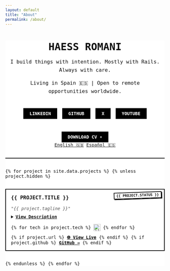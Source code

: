 ```yaml
---
layout: default
title: "About"
permalink: /about/
---
```


<!-- Google Fonts: Space Mono for brutalist aesthetic -->
<link href="https://fonts.googleapis.com/css2?family=Space+Mono&display=swap" rel="stylesheet">

<style>
  .about-container {
    font-family: 'Space Mono', monospace;
    background: #fff;
    color: #111;
  }

  .landing {
    text-align: center;
    margin-bottom: 4rem;
    border-bottom: 2px solid #000;
    padding-bottom: 2rem;
  }

  .button {
    display: inline-block;
    background: #000;
    color: #fff;
    padding: 0.5em 1.25em;
    text-decoration: none;
    font-weight: bold;
    text-transform: uppercase;
    margin-top: 1.5rem;
    border: 2px solid #000;
  }

  .button:hover {
    background: #fff;
    color: #000;
  }

  .portfolio-grid {
    display: grid;
    gap: 2rem;
    grid-template-columns: repeat(auto-fit, minmax(300px, 1fr));
  }

  .project-card {
    border: 2px solid #000;
    background: #fff;
    display: flex;
    flex-direction: column;
    position: relative;
  }

.project-image {
  width: 100%;
  border-bottom: 2px solid #000;
}

.project-image img {
  width: 100%;
  height: auto;
  display: block;
}

  .project-content {
    padding: 1.25rem;
    display: flex;
    flex-direction: column;
    gap: 0.75rem;
  }

  .project-title {
    font-size: 1.25rem;
    font-weight: bold;
    text-transform: uppercase;
    margin: 0;
  }

  .project-tagline {
    font-size: 1rem;
    font-style: italic;
    color: #555;
  }

  .project-description {
    font-size: 0.95rem;
    line-height: 1.5;
  }

  .tech-stack {
    display: flex;
    flex-wrap: wrap;
    gap: 0.5rem;
    align-items: center;
    margin-top: 0.5rem;
  }

  .tech-stack img {
    width: 24px;
    height: 24px;
  }

  .project-content a {
    font-weight: bold;
    color: #000;
    text-decoration: underline;
    margin-top: 0.5rem;
  }

  .project-content a:hover {
    text-decoration: none;
  }

  .projects-grid {
    display: grid;
    grid-template-columns: repeat(auto-fit, minmax(260px, 1fr));
    gap: 2rem; /* increase this value */
    font-family: 'Space Mono', monospace;
  }

  .project-card {
    position: relative;
    background: #fff;
    border: 2px solid #000;
    padding: 1rem;
    transition: all 0.2s ease;
  }

  .project-card:hover {
    box-shadow: 0 0 0 2px black;
    transform: scale(1.01);
  }

  .status-badge {
    position: absolute;
    top: 0.5rem;
    right: 0.5rem;
    font-family: 'Space Mono', monospace;
    font-size: 0.7rem;
    text-transform: uppercase;
    padding: 2px 6px;
    font-weight: bold;
    border: 2px solid #000;

    /* brutalist sticker feel */
    transform: rotate(-2deg);
    box-shadow: 2px 2px 0 #000;
  }

/*   <div class="badges">
    <span class="status-badge status-live" title="Fully launched & in use">Live</span>
    <span class="status-badge status-wip" title="Work in progress">WIP</span>
    <span class="status-badge status-beta" title="Feature-complete but needs testing">Beta</span>
    <span class="status-badge status-archived" title="No longer maintained or updated">Archived</span>
    <span class="status-badge status-experimental" title="Prototypes, R&D, trying new tech">Experimental</span>
    <span class="status-badge status-v2" title="Major version update in the works">v2 Coming</span>
    <span class="status-badge status-refactor" title="Project being refactored">Refactor</span>
  </div> */

  /* Colorful variants */
  .status-live {
    background: #16a34a; /* green-600 */
    color: #fff;
  }

  .status-wip {
    background: #facc15; /* yellow-400 */
    color: #000;
  }

  .status-beta {
    background: #3b82f6; /* blue-500 */
    color: #fff;
  }

  .status-archived {
    background: #9ca3af; /* gray-400 */
    color: #fff;
  }

  .status-experimental {
    background: #a855f7; /* purple-500 */
    color: #fff;
  }

  .status-v2 {
    background: #4b5563; /* slate-600 */
    color: #fff;
  }

  .status-refactor {
    background: #f97316; /* orange-500 */
    color: #fff;
  }

  /* Type Variantes */
  .status-product {
    background: #000;
    color: #fff;
  }

  .status-tool {
    background: #f97316; /* orange */
    color: #fff;
  }

  .status-client {
    background: #0ea5e9; /* cyan */
    color: #fff;
  }

  .status-template {
    background: #eab308; /* gold */
    color: #000;
  }

  .status-open-source {
    background: #10b981; /* emerald */
    color: #fff;
  }

  .project-title {
    font-size: 1rem;
    text-transform: uppercase;
    font-weight: bold;
    margin: 0 0 0.25rem 0;
  }

  .project-tagline {
    font-size: 0.85rem;
    font-style: italic;
    color: #555;
    margin-bottom: 0.5rem;
  }

  .project-description summary {
    cursor: pointer;
    text-decoration: underline;
    font-weight: bold;
    font-size: 0.85rem;
  }

  .project-description p {
    margin: 0.5rem 0 0 0;
    font-size: 0.85rem;
    line-height: 1.4;
  }

  .tech-stack {
    display: flex;
    gap: 0.5rem;
    align-items: center;
    margin: 0.75rem 0;
  }

  .tech-stack img {
    width: 22px;
    height: 22px;
  }

  .project-link {
    font-size: 0.85rem;
    font-weight: bold;
    text-decoration: underline;
    color: #000;
  }

  .project-link:hover {
    text-decoration: none;
  }

  .landing {
    max-width: 700px;
    margin: 0 auto 2rem;
    padding: 0 1rem;
    text-align: center;
    border-bottom: 2px solid #000;
    padding-bottom: 2rem;
    font-family: 'Space Mono', monospace;
  }

  .landing-title {
    font-size: 2rem;
    text-transform: uppercase;
    font-weight: bold;
    margin-bottom: 0.5rem;
  }

  .landing-subtitle,
  .landing-tagline {
    font-size: 1rem;
    margin-bottom: 1rem;
    line-height: 1.6;
    color: #111;
  }

  .landing-points {
    text-align: left;
    margin: 0 auto 2rem;
    max-width: 600px;
    font-size: 0.9rem;
    line-height: 1.5;
  }

  .landing-links {
    display: flex;
    flex-wrap: wrap;
    gap: 1rem;
    justify-content: center;
  }

  .button {
    display: inline-block;
    background: #000;
    color: #fff;
    padding: 0.5em 1.25em;
    text-decoration: none;
    font-weight: bold;
    text-transform: uppercase;
    border: 2px solid #000;
    transition: all 0.2s ease;
  }

  .button:hover {
    background: #fff;
    color: #000;
  }

.type-badge {
  position: absolute;
  bottom: 0.75rem;
  right: 0.75rem;
  transform: rotate(-2deg);
  padding: 0.35rem 0.75rem;
  font-family: 'Space Mono', monospace;
  font-size: 0.65rem;
  font-weight: bold;
  text-transform: uppercase;
  border-radius: 9999px; /* pill shape */
  border: 2px solid #000;
  background: #fff;
  color: #000;
  box-shadow: 2px 2px 0 #000;
  pointer-events: none;
  z-index: 10;
  white-space: nowrap;
}

/* Core Types */

.type-default {
  background: #fff;
  color: #000;
}

.type-product {
  background: #000;
  color: #fff;
}

.type-tool {
  background: #f97316; /* orange */
  color: #fff;
}

.type-client {
  background: #0ea5e9; /* cyan */
  color: #fff;
}

.type-open-source {
  background: #10b981; /* emerald */
  color: #fff;
}

.type-template {
  background: #eab308; /* gold */
  color: #000;
}

/* Tech / Experimental Types */
.type-ai {
  background: #7c3aed; /* violet */
  color: #fff;
}

.type-api {
  background: #3b82f6; /* blue */
  color: #fff;
}

.type-library {
  background: #14b8a6; /* teal */
  color: #fff;
}

.type-cli {
  background: #1f2937; /* slate */
  color: #fff;
}

.type-devops {
  background: #6b7280; /* gray */
  color: #fff;
}

/* Origin Types */
.type-hackathon {
  background: #dc2626; /* red */
  color: #fff;
}

.type-startup {
  background: #be123c; /* rose */
  color: #fff;
}

.type-university {
  background: #334155; /* dark slate */
  color: #fff;
}

.type-side-hustle {
  background: #f59e0b; /* amber */
  color: #000;
}

.type-personal {
  background: #d946ef; /* pink */
  color: #fff;
}

/* Format / Use-Case Types */
.type-landing-page {
  background: #0f172a; /* navy */
  color: #fff;
}

.type-dashboard {
  background: #15803d; /* green */
  color: #fff;
}

.type-cms {
  background: #7e22ce; /* purple */
  color: #fff;
}

.type-ecommerce {
  background: #ef4444; /* red */
  color: #fff;
}
</style>

<div class="about-container">
  <section class="landing">
    <h1 class="landing-title">Haess Romani</h1>
    <p class="landing-subtitle" id="rotating-subtitle">
      I build things with intention. Mostly with Rails. Always with care.
    </p>
    <p class="landing-tagline">
      Living in Spain 🇪🇸 | Open to remote opportunities worldwide.
    </p>
    <div class="landing-links">
      <a href="https://www.linkedin.com/in/haessr" target="_blank" class="button">LinkedIn</a>
      <a href="https://github.com/haessr" target="_blank" class="button">GitHub</a>
      <a href="https://x.com/haessr" target="_blank" class="button">X</a>
      <a href="https://www.youtube.com/@haessbuilds" target="_blank" class="button">YouTube</a>
      <div class="cv-dropdown">
      <a href="#" class="button cv-trigger">Download CV ▾</a>
      <div class="cv-options">
        <a href="https://drive.google.com/uc?export=download&id=1LD9Ozwb3xhGbOJq9AitEscMHgINIa8Rn">English 🇬🇧</a>
        <a href="https://drive.google.com/uc?export=download&id=1HVwXTL1PvkUyoqC8hxqqNCWApodUg6ZX">Español 🇪🇸</a>
        <!-- <a href="https://drive.google.com/uc?export=download&id=FRENCH_FILE_ID">Français 🇫🇷</a> -->
      </div>
    </div>
    </div>
  </section>

  <section class="projects-grid">
    {% for project in site.data.projects %}
    {% unless project.hidden %}
      <div class="project-card">
        <span class="status-badge status-{{ project.status | downcase }}">{{ project.status }}</span>
        <h2 class="project-title">{{ project.title }}</h2>
        <p class="project-tagline">"{{ project.tagline }}"</p>
        <details class="project-description">
          <summary>View Description</summary>
          <p>{{ project.description }}</p>
        </details>
        <div class="tech-stack">
          {% for tech in project.tech %}
            <img src="https://cdn.simpleicons.org/{{ tech }}/000000" alt="{{ tech | capitalize }}">
          {% endfor %}
        </div>
        <div class="project-links">
          {% if project.url %}
            <a href="{{ project.url }}" class="project-link" target="_blank">🌐 View Live</a>
          {% endif %}
          {% if project.github %}
            <a href="{{ project.github }}" class="project-link" target="_blank">GitHub →</a>
          {% endif %}
        </div>
        <!-- <span class="type-badge type-{{ project.type | downcase }}">{{ project.type }}</span> -->
      </div>
      {% endunless %}
    {% endfor %}
  </section>
</div>

<!-- <script>
  const phrases = [
    "I build things with intention. Mostly with Rails. Always with care.",
    "Engineering with clarity — product thinking included."
  ];

  let index = 0;
  const subtitleEl = document.getElementById("rotating-subtitle");

  setInterval(() => {
    index = (index + 1) % phrases.length;
    subtitleEl.textContent = phrases[index];
  }, 4000);
</script> -->

<!-- <script>
  document.querySelectorAll('.status-badge').forEach(badge => {
    const deg = (Math.random() - 0.5) * 4; // -2 to +2 degrees
    badge.style.transform = `rotate(${deg}deg)`;
  });
</script> -->
